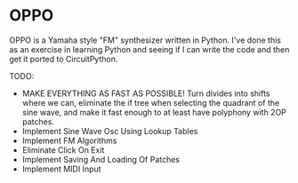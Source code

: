OPPO
================================
OPPO is a Yamaha style "FM" synthesizer written in Python. I've done this as an exercise in learning Python and seeing if I can write the code and then get it ported to CircuitPython.

TODO:
* MAKE EVERYTHING AS FAST AS POSSIBLE! Turn divides into shifts where we can, eliminate the if tree when selecting the quadrant of the sine wave, and make it fast enough to at least have polyphony with 2OP patches.
* Implement Sine Wave Osc Using Lookup Tables
* Implement FM Algorithms
* Eliminate Click On Exit
* Implement Saving And Loading Of Patches
* Implement MIDI Input
